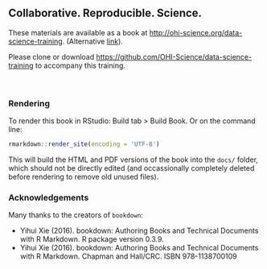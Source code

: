 ## Collaborative. Reproducible. Science.

  These materials are available as a book at http://ohi-science.org/data-science-training. (Alternative [link](https://rawgit.com/OHI-Science/data-science-training/master/docs/index.html)).

Please clone or download https://github.com/OHI-Science/data-science-training to accompany this training.
<br>
<br>
<br>
### Rendering

To render this book in RStudio: Build tab > Build Book. Or on the command line:

```R
rmarkdown::render_site(encoding = 'UTF-8')
````

This will build the HTML and PDF versions of the book into the `docs/` folder, which should not be directly edited (and occassionally completely deleted before rendering to remove old unused files).

### Acknowledgements

Many thanks to the creators of `bookdown`: 

- Yihui Xie (2016). bookdown: Authoring Books and Technical Documents with R Markdown. R package version 0.3.9.
- Yihui Xie (2016). bookdown: Authoring Books and Technical Documents with R Markdown. Chapman and Hall/CRC. ISBN 978-1138700109
